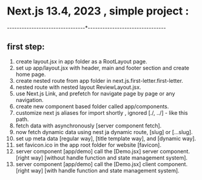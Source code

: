 # Next.js 13.4, 2023 , simple project :

--------------------------------\*--------------------------------

## first step:

1. create layout.jsx in app folder as a RootLayout page.
2. set up app/layout.jsx with header, main and footer section and create home page.
3. create nested route from app folder in next.js.first-letter.first-letter.
4. nested route with nested layout ReviewLayout.jsx.
5. use Next.js Link, and prefetch for navigate page by page or any navigation.
6. create new component based folder called app/components.
7. customize next js aliases for import shortly , ignored [./, ../] - like this path.
8. fetch data with asynchronously [server component fetch].
9. now fetch dynamic data using nest ja dynamic route, [slug] or [...slug].
10. set up meta data [regular way], [title template way], and [dynamic way].
11. set favicon.ico in the app root folder for website [favicon].
12. server component [app/demo] call the [Demo.jsx] server component. [right way] [without handle function and state management system].
13. server component [app/demo] call the [Demo.jsx] client component. [right way] [with handle function and state management system].
